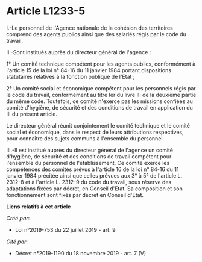 # Article L1233-5

I.-Le personnel de l'Agence nationale de la cohésion des territoires comprend des agents publics ainsi que des salariés régis
par le code du travail.

II.-Sont institués auprès du directeur général de l'agence :

1° Un comité technique compétent pour les agents publics, conformément à l'article 15 de la loi n° 84-16 du 11 janvier 1984
portant dispositions statutaires relatives à la fonction publique de l'Etat ;

2° Un comité social et économique compétent pour les personnels régis par le code du travail, conformément au titre Ier du
livre III de la deuxième partie du même code. Toutefois, ce comité n'exerce pas les missions confiées au comité d'hygiène, de
sécurité et des conditions de travail en application du III du présent article.

Le directeur général réunit conjointement le comité technique et le comité social et économique, dans le respect de leurs
attributions respectives, pour connaître des sujets communs à l'ensemble du personnel.

III.-Il est institué auprès du directeur général de l'agence un comité d'hygiène, de sécurité et des conditions de travail
compétent pour l'ensemble du personnel de l'établissement. Ce comité exerce les compétences des comités prévus à l'article 16
de la loi n° 84-16 du 11 janvier 1984 précitée ainsi que celles prévues aux 3° à 5° de l'article L. 2312-8 et à l'article L.
2312-9 du code du travail, sous réserve des adaptations fixées par décret, en Conseil d'Etat. Sa composition et son
fonctionnement sont fixés par décret en Conseil d'Etat.

**Liens relatifs à cet article**

_Créé par_:

  - Loi n°2019-753 du 22 juillet 2019 - art. 9

_Cité par_:

  - Décret n°2019-1190 du 18 novembre 2019 - art. 7 (V)

